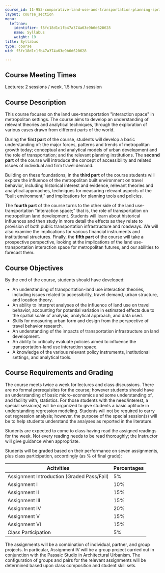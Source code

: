 ```yaml
---
course_id: 11-953-comparative-land-use-and-transportation-planning-spring-2006
layout: course_section
menu:
  leftnav:
    identifier: f5fc18d1c1fb47a374a63e9b6d620628
    name: Syllabus
    weight: 10
title: Syllabus
type: course
uid: f5fc18d1c1fb47a374a63e9b6d620628

---
```


Course Meeting Times
--------------------

Lectures: 2 sessions / week, 1.5 hours / session

Course Description
------------------

This course focuses on the land use-transportation "interaction space" in metropolitan settings. The course aims to develop an understanding of relevant theories and analytical techniques, through the exploration of various cases drawn from different parts of the world.

During the **first part** of the course, students will develop a basic understanding of: the major forces, patterns and trends of metropolitan growth today; conceptual and analytical models of urban development and the role of transportation; and the relevant planning institutions. The **second part** of the course will introduce the concept of accessibility and related issues of individual and firm travel demand.

Building on these foundations, in the **third part** of the course students will explore the influence of the metropolitan built environment on travel behavior, including historical interest and evidence, relevant theories and analytical approaches, techniques for measuring relevant aspects of the "built environment," and implications for planning tools and policies.

The **fourth part** of the course turns to the other side of the land use-transportation "interaction space;" that is, the role of transportation on metropolitan land development. Students will learn about historical influences and then study in more detail the effects as they relate to provision of both public transportation infrastructure and roadways. We will also examine the implications for various financial instruments and institutional structures. Finally, the **fifth part** of the course will take a prospective perspective, looking at the implications of the land use-transportation interaction space for metropolitan futures, and our abilities to forecast them.

Course Objectives
-----------------

By the end of the course, students should have developed:

*   An understanding of transportation-land use interaction theories, including issues related to accessibility, travel demand, urban structure, and location theory.
*   An ability to interpret analyses of the influence of land use on travel behavior, accounting for potential variation in estimated effects due to the spatial scale of analysis, analytical approach, and data used.
*   Skills for measuring urban form and design from the perspective of travel behavior research.
*   An understanding of the impacts of transportation infrastructure on land development.
*   An ability to critically evaluate policies aimed to influence the transportation-land use interaction space.
*   A knowledge of the various relevant policy instruments, institutional settings, and analytical tools.

Course Requirements and Grading
-------------------------------

The course meets twice a week for lectures and class discussions. There are no formal prerequisites for the course; however students should have an understanding of basic micro-economics and some understanding of, and facility with, statistics. For those students with the need/interest, a special session(s) will be organized to give students a basic aptitude in understanding regression modeling. Students will not be required to carry out regression analysis; however, the purpose of the special session(s) will be to help students understand the analyses as reported in the literature.

Students are expected to come to class having read the assigned readings for the week. Not every reading needs to be read thoroughly; the Instructor will give guidance when appropriate.

Students will be graded based on their performance on seven assignments, plus class participation, accordingly (as % of final grade):

| Acitvities | Percentages |
| --- | --- |
| Assignment Introduction (Graded Pass/Fail) | 5% |
| Assignment I | 10% |
| Assignment II | 15% |
| Assignment III | 15% |
| Assignment IV | 20% |
| Assignment V | 15% |
| Assignment VI | 15% |
| Class Participation | 5% 

The assignments will be a combination of individual, partner, and group projects. In particular, Assignment IV will be a group project carried out in conjunction with the Passaic Studio in Architectural Urbanism. The configuration of groups and pairs for the relevant assignments will be determined based upon class composition and student skill sets.